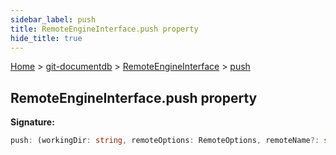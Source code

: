 ```yaml
---
sidebar_label: push
title: RemoteEngineInterface.push property
hide_title: true
---
```


[Home](./index.md) &gt; [git-documentdb](./git-documentdb.md) &gt; [RemoteEngineInterface](./git-documentdb.remoteengineinterface.md) &gt; [push](./git-documentdb.remoteengineinterface.push.md)

## RemoteEngineInterface.push property

<b>Signature:</b>

```typescript
push: (workingDir: string, remoteOptions: RemoteOptions, remoteName?: string, localBranch?: string, remoteBranch?: string, logger?: Logger) => Promise<void>;
```
